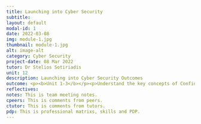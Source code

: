 ```yaml
---
title: Launching into Cyber Security
subtitle: 
layout: default
modal-id: 1
date: 2022-03-08
img: module-1.jpg
thumbnail: module-1.jpg
alt: image-alt
category: Cyber Security
project-date: 08 Mar 2022
tutor: Dr Stelios Sotiriadis
unit: 12
description: Launching into Cyber Security Outcomes
outcome: <p><b>Unit 1-3</b></p><p>Understand the key concepts of Confidentiality, Integrity and Availability in Cyber Security.</p><p>Able to address Cyber Security issues, gain awareness of the ethical and governance.</p><p>Describe a selection of the attack surfaces in a network through considering the key physical technologies used in networked communication.</p><p>Developed an awareness of the implications of security breaches.</p><p>Develop an awareness of emerging trends in Cyber Security.</p><p>Develop knowledge about approaches to identify vulnerabilities and threats.</p><p>Evaluated available techniques and technologies at database and metadata levels dealing with privacy and data disclosure, and the implications of vulnerabilities and threats in software and networks.</p>
reflectives:  
notes: This is team meeting notes.
cpeers: This is comments from peers.
ctutor: This is comments from tutors.
pdp: This is professional matrixs, skills and PDP.
---
```



